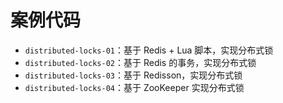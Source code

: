 # 案例代码

- `distributed-locks-01`：基于 Redis + Lua 脚本，实现分布式锁
- `distributed-locks-02`：基于 Redis 的事务，实现分布式锁
- `distributed-locks-03`：基于 Redisson，实现分布式锁
- `distributed-locks-04`：基于 ZooKeeper 实现分布式锁
